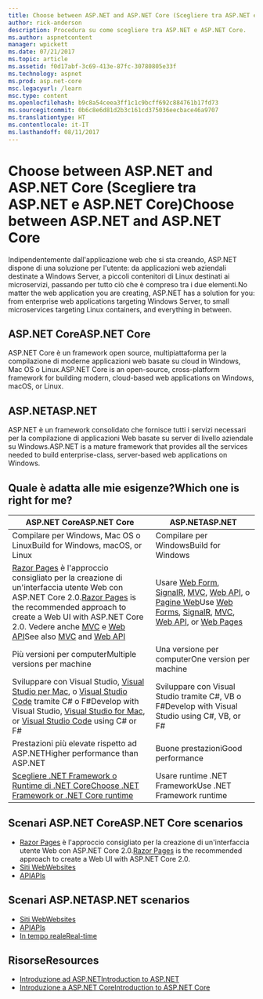 ```yaml
---
title: Choose between ASP.NET and ASP.NET Core (Scegliere tra ASP.NET e ASP.NET Core)
author: rick-anderson
description: Procedura su come scegliere tra ASP.NET e ASP.NET Core.
ms.author: aspnetcontent
manager: wpickett
ms.date: 07/21/2017
ms.topic: article
ms.assetid: f0d17abf-3c69-413e-87fc-30780805e33f
ms.technology: aspnet
ms.prod: asp.net-core
msc.legacyurl: /learn
msc.type: content
ms.openlocfilehash: b9c8a54ceea3ff1c1c9bcff692c884761b17fd73
ms.sourcegitcommit: 0b6c8e6d81d2b3c161cd375036eecbace46a9707
ms.translationtype: HT
ms.contentlocale: it-IT
ms.lasthandoff: 08/11/2017
---
```

# <a name="choose-between-aspnet-and-aspnet-core"></a><span data-ttu-id="5eacc-103">Choose between ASP.NET and ASP.NET Core (Scegliere tra ASP.NET e ASP.NET Core)</span><span class="sxs-lookup"><span data-stu-id="5eacc-103">Choose between ASP.NET and ASP.NET Core</span></span> 

<span data-ttu-id="5eacc-104">Indipendentemente dall'applicazione web che si sta creando, ASP.NET dispone di una soluzione per l'utente: da applicazioni web aziendali destinate a Windows Server, a piccoli contenitori di Linux destinati ai microservizi, passando per tutto ciò che è compreso tra i due elementi.</span><span class="sxs-lookup"><span data-stu-id="5eacc-104">No matter the web application you are creating, ASP.NET has a solution for you: from enterprise web applications targeting Windows Server, to small microservices targeting Linux containers, and everything in between.</span></span>

## <a name="aspnet-core"></a><span data-ttu-id="5eacc-105">ASP.NET Core</span><span class="sxs-lookup"><span data-stu-id="5eacc-105">ASP.NET Core</span></span>

<span data-ttu-id="5eacc-106">ASP.NET Core è un framework open source, multipiattaforma per la compilazione di moderne applicazioni web basate su cloud in Windows, Mac OS o Linux.</span><span class="sxs-lookup"><span data-stu-id="5eacc-106">ASP.NET Core is an open-source, cross-platform framework for building modern, cloud-based web applications on Windows, macOS, or Linux.</span></span>

## <a name="aspnet"></a><span data-ttu-id="5eacc-107">ASP.NET</span><span class="sxs-lookup"><span data-stu-id="5eacc-107">ASP.NET</span></span>

<span data-ttu-id="5eacc-108">ASP.NET è un framework consolidato che fornisce tutti i servizi necessari per la compilazione di applicazioni Web basate su server di livello aziendale su Windows.</span><span class="sxs-lookup"><span data-stu-id="5eacc-108">ASP.NET is a mature framework that provides all the services needed to build enterprise-class, server-based web applications on Windows.</span></span>

## <a name="which-one-is-right-for-me"></a><span data-ttu-id="5eacc-109">Quale è adatta alle mie esigenze?</span><span class="sxs-lookup"><span data-stu-id="5eacc-109">Which one is right for me?</span></span>

| <span data-ttu-id="5eacc-110">ASP.NET Core</span><span class="sxs-lookup"><span data-stu-id="5eacc-110">ASP.NET Core</span></span> | <span data-ttu-id="5eacc-111">ASP.NET</span><span class="sxs-lookup"><span data-stu-id="5eacc-111">ASP.NET</span></span> |
|---|---|
|<span data-ttu-id="5eacc-112">Compilare per Windows, Mac OS o Linux</span><span class="sxs-lookup"><span data-stu-id="5eacc-112">Build for Windows, macOS, or Linux</span></span>|<span data-ttu-id="5eacc-113">Compilare per Windows</span><span class="sxs-lookup"><span data-stu-id="5eacc-113">Build for Windows</span></span>|
|<span data-ttu-id="5eacc-114">[Razor Pages](xref:mvc/razor-pages/index) è l'approccio consigliato per la creazione di un'interfaccia utente Web con ASP.NET Core 2.0.</span><span class="sxs-lookup"><span data-stu-id="5eacc-114">[Razor Pages](xref:mvc/razor-pages/index) is the recommended approach to create a Web UI with ASP.NET Core 2.0.</span></span> <span data-ttu-id="5eacc-115">Vedere anche [MVC](xref:mvc/overview) e [Web API](xref:tutorials/first-web-api)</span><span class="sxs-lookup"><span data-stu-id="5eacc-115">See also [MVC](xref:mvc/overview) and [Web API](xref:tutorials/first-web-api)</span></span>|<span data-ttu-id="5eacc-116">Usare [Web Form](https://docs.microsoft.com/aspnet/web-forms), [SignalR](https://docs.microsoft.com/aspnet/signalr), [MVC](https://docs.microsoft.com/aspnet/mvc), [Web API](https://docs.microsoft.com/aspnet/web-api/), o [Pagine Web](https://docs.microsoft.com/aspnet/web-pages)</span><span class="sxs-lookup"><span data-stu-id="5eacc-116">Use [Web Forms](https://docs.microsoft.com/aspnet/web-forms), [SignalR](https://docs.microsoft.com/aspnet/signalr), [MVC](https://docs.microsoft.com/aspnet/mvc), [Web API](https://docs.microsoft.com/aspnet/web-api/), or [Web Pages](https://docs.microsoft.com/aspnet/web-pages)</span></span>|
|<span data-ttu-id="5eacc-117">Più versioni per computer</span><span class="sxs-lookup"><span data-stu-id="5eacc-117">Multiple versions per machine</span></span>|<span data-ttu-id="5eacc-118">Una versione per computer</span><span class="sxs-lookup"><span data-stu-id="5eacc-118">One version per machine</span></span>|
|<span data-ttu-id="5eacc-119">Sviluppare con Visual Studio, [Visual Studio per Mac](https://www.visualstudio.com/vs/visual-studio-mac/), o [Visual Studio Code](https://code.visualstudio.com/) tramite C# o F#</span><span class="sxs-lookup"><span data-stu-id="5eacc-119">Develop with Visual Studio, [Visual Studio for Mac](https://www.visualstudio.com/vs/visual-studio-mac/), or [Visual Studio Code](https://code.visualstudio.com/) using C# or F#</span></span>|<span data-ttu-id="5eacc-120">Sviluppare con Visual Studio tramite C#, VB o F#</span><span class="sxs-lookup"><span data-stu-id="5eacc-120">Develop with Visual Studio using C#, VB, or F#</span></span>|
|<span data-ttu-id="5eacc-121">Prestazioni più elevate rispetto ad ASP.NET</span><span class="sxs-lookup"><span data-stu-id="5eacc-121">Higher performance than ASP.NET</span></span>|<span data-ttu-id="5eacc-122">Buone prestazioni</span><span class="sxs-lookup"><span data-stu-id="5eacc-122">Good performance</span></span>|
|[<span data-ttu-id="5eacc-123">Scegliere .NET Framework o Runtime di .NET Core</span><span class="sxs-lookup"><span data-stu-id="5eacc-123">Choose .NET Framework or .NET Core runtime</span></span>](https://docs.microsoft.com/dotnet/articles/standard/choosing-core-framework-server)|<span data-ttu-id="5eacc-124">Usare runtime .NET Framework</span><span class="sxs-lookup"><span data-stu-id="5eacc-124">Use .NET Framework runtime</span></span>|

## <a name="aspnet-core-scenarios"></a><span data-ttu-id="5eacc-125">Scenari ASP.NET Core</span><span class="sxs-lookup"><span data-stu-id="5eacc-125">ASP.NET Core scenarios</span></span>

<!-- update link to Razor Pages mvc movie series when done -->
* <span data-ttu-id="5eacc-126">[Razor Pages](xref:mvc/razor-pages/index) è l'approccio consigliato per la creazione di un'interfaccia utente Web con ASP.NET Core 2.0.</span><span class="sxs-lookup"><span data-stu-id="5eacc-126">[Razor Pages](xref:mvc/razor-pages/index) is the recommended approach to create a Web UI with ASP.NET Core 2.0.</span></span>
* [<span data-ttu-id="5eacc-127">Siti Web</span><span class="sxs-lookup"><span data-stu-id="5eacc-127">Websites</span></span>](xref:tutorials/first-mvc-app/index)
* [<span data-ttu-id="5eacc-128">API</span><span class="sxs-lookup"><span data-stu-id="5eacc-128">APIs</span></span>](xref:tutorials/first-web-api)

## <a name="aspnet-scenarios"></a><span data-ttu-id="5eacc-129">Scenari ASP.NET</span><span class="sxs-lookup"><span data-stu-id="5eacc-129">ASP.NET scenarios</span></span>

* [<span data-ttu-id="5eacc-130">Siti Web</span><span class="sxs-lookup"><span data-stu-id="5eacc-130">Websites</span></span>](https://docs.microsoft.com/aspnet/mvc)
* [<span data-ttu-id="5eacc-131">API</span><span class="sxs-lookup"><span data-stu-id="5eacc-131">APIs</span></span>](https://docs.microsoft.com/aspnet/web-api)
* [<span data-ttu-id="5eacc-132">In tempo reale</span><span class="sxs-lookup"><span data-stu-id="5eacc-132">Real-time</span></span>](https://docs.microsoft.com/aspnet/signalr)

## <a name="resources"></a><span data-ttu-id="5eacc-133">Risorse</span><span class="sxs-lookup"><span data-stu-id="5eacc-133">Resources</span></span>

* [<span data-ttu-id="5eacc-134">Introduzione ad ASP.NET</span><span class="sxs-lookup"><span data-stu-id="5eacc-134">Introduction to ASP.NET</span></span>](https://docs.microsoft.com/aspnet/overview)
* [<span data-ttu-id="5eacc-135">Introduzione a ASP.NET Core</span><span class="sxs-lookup"><span data-stu-id="5eacc-135">Introduction to ASP.NET Core</span></span>](xref:index)
